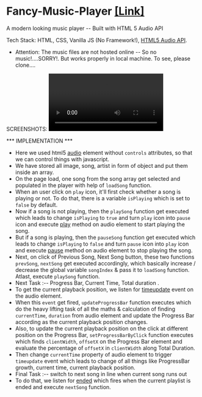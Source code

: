 # Fancy-Music-Player [[Link]](https://frabjous-kelpie-a8730d.netlify.app/)
A modern looking music player -- Built with HTML 5 Audio API

Tech Stack: HTML, CSS, Vanilla JS (No Framework!), [HTML5 Audio API](https://developer.mozilla.org/en-US/docs/Web/API/Web_Audio_API).

* Attention: The music files are not hosted online -- So no music!....SORRY!.
             But works properly in local machine. To see, please clone....

SCREENSHOTS: 
![](Demo-play.mp4)

*** IMPLEMENTATION ***
 * Here we used html5 [audio](https://www.w3schools.com/tags/ref_av_dom.asp) element without `controls` attributes, so that we can control things with javascript.
 * We have stored all image, song, artist in form of object and put them inside an array.
 * On the page load, one song from the song array get selected and populated in the player with help of `loadSong` function.
 * When an user click on `play` icon, it'll first check whether a song is playing or not. To do that, there is a variable `isPlaying` which is set to `false` by default.
 * Now if a song is not playing, then the `playSong` function get executed which leads to change `isPlaying` to `true` and turn `play` icon into `pause` icon and execute [play](https://www.w3schools.com/tags/av_met_play.asp) method on audio element to start playing the song.
 * But if a song is playing, then the `pauseSong` function get executed which leads to change `isPlaying` to `false` and turn `pause` icon into `play` icon and execute [pause](https://www.w3schools.com/tags/av_met_pause.asp) method on audio element to stop playing the song.
 * Next, on click of Previous Song, Next Song button, these two functions `prevSong`, `nextSong` get executed accordingly, which basically increase / decrease the global variable `songIndex` & pass it to `loadSong` function. Atlast, execute `playSong` function.
 * Next Task :-- Progress Bar, Current Time, Total duration .
 * To get the current playback position, we listen for [timeupdate](https://www.w3schools.com/tags/av_event_timeupdate.asp) event on the audio element.
 * When this `event` get fired, `updateProgressBar` function executes which do the heavy lifting task of all the maths & calculation of finding `currentTime`, `duration` from audio element and update the Progress Bar
 according as the current playback position changes.
 * Also, to update the current playback position on the click at different position on the Progress Bar,
 `setProgressBarByClick` function executes which finds `clientWidth`, `offsetX` on the Progress Bar element
 and evaluate the percentage of `offsetX` in `clientWidth` along Total Duration.
 * Then change `currentTime` property of audio element to trigger `timeupdate` event which leads to change of
 all things like ProgressBar growth, current time, current playback position.
 * Final Task :-- switch to next song in line when current song runs out
 * To do that, we listen for [ended](https://www.w3schools.com/tags/av_event_ended.asp) which fires when the current playlist is ended and execute `nextSong` function.
